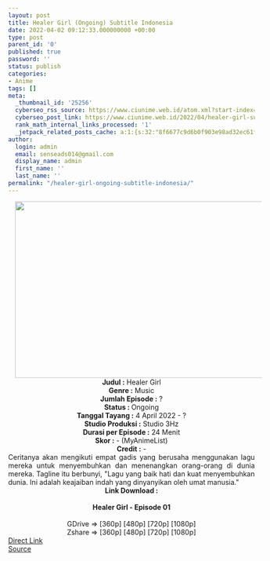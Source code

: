 ```yaml
---
layout: post
title: Healer Girl (Ongoing) Subtitle Indonesia
date: 2022-04-02 09:12:33.000000000 +00:00
type: post
parent_id: '0'
published: true
password: ''
status: publish
categories:
- Anime
tags: []
meta:
  _thumbnail_id: '25256'
  cyberseo_rss_source: https://www.ciunime.web.id/atom.xml?start-index=1
  cyberseo_post_link: https://www.ciunime.web.id/2022/04/healer-girl-subtitle-indonesia.html
  rank_math_internal_links_processed: '1'
  _jetpack_related_posts_cache: a:1:{s:32:"8f6677c9d6b0f903e98ad32ec61f8deb";a:2:{s:7:"expires";i:1652964390;s:7:"payload";a:3:{i:0;a:1:{s:2:"id";i:25713;}i:1;a:1:{s:2:"id";i:25953;}i:2;a:1:{s:2:"id";i:25317;}}}}
author:
  login: admin
  email: senseads014@gmail.com
  display_name: admin
  first_name: ''
  last_name: ''
permalink: "/healer-girl-ongoing-subtitle-indonesia/"
---
```

<div class="separator" style="clear: both; text-align: center;"><a href="https://blogger.googleusercontent.com/img/b/R29vZ2xl/AVvXsEjfcXrisJiW9OtVGCAZrkfZLYZl2KVbvOXyFcYXEUqAK0OHD6jzCg1JqLch_kXtoh_P55iG4Pqn9zJqLZTDUznvAqFTLohRzhz5oZTPSitwSIibm_TMEqG78JihjLXKMie-pJBxnwvoxscSUfXQebXPqVEiJY82PKN4k2fZCC0UEJGdy3neSzVFG3oS/s1280/Healer%20Girl.jpg" imageanchor="1" style="margin-left: 1em; margin-right: 1em;"><img border="0" data-original-height="720" data-original-width="1280" height="360" src="{{ site.baseurl }}/assets/2022/04/Healer%20Girl.jpg" width="640" /></a></div>
<div class="separator" style="clear: both; text-align: center;"></div>
<div style="text-align: center;"><b>Judul</b><b><b> </b>:</b> Healer Girl</div>
<div style="text-align: center;"><b><b>Genre :</b></b> Music</div>
<div style="text-align: center;"><b>Jumlah Episode :</b> ?<br /><b>Status :&nbsp;</b>Ongoing<br /><b>Tanggal Tayang :</b> 4 April&nbsp;2022 - ?<br /><b>Studio Produksi :</b>&nbsp;Studio 3Hz<br /><b>Durasi per Episode :</b> 24 Menit</div>
<div style="text-align: center;"><b>Skor :</b> - (MyAnimeList)</div>
<div style="text-align: center;"><b>Credit :</b>&nbsp;-</div>
<div style="text-align: center;"></div>
<div style="text-align: justify;">Ceritanya akan mengikuti empat gadis yang berusaha menggunakan lagu mereka untuk menyembuhkan dan menenangkan orang-orang di dunia mereka. Tagline itu berbunyi, "Lagu yang baik hati dan kuat menyembuhkan dunia. Ini adalah keajaiban indah yang dinyanyikan oleh umat manusia."</div>
<div style="text-align: justify;"></div>
<div style="text-align: justify;"></div>
<div style="text-align: center;">
<div style="text-align: center;">
<div style="text-align: left;">
<div style="text-align: center;"><b>Link Download :</b></div>
<div style="text-align: center;"><b><br /></b></div>
<div style="text-align: center;"><span style="text-align: left;"><b>Healer Girl&nbsp;</b></span><b>- Episode 01</b></div>
<div style="text-align: center;"><b><br /></b></div>
<div style="text-align: center;">GDrive =&gt; [360p] [480p] [720p] [1080p]</div>
<div style="text-align: center;">Zshare =&gt; [360p] [480p] [720p] [1080p]</div>
</div>
</div>
</div>
<link rel="stylesheet" href="https://cdnjs.cloudflare.com/ajax/libs/font-awesome/4.7.0/css/font-awesome.min.css" />
<div class="divbtn"> <a href="https://handymansurrender.com/fihup8buzv?key=94550f7ce39444073321dde3b8782f97" class="btn"><i class="fa fa-download"></i> Direct Link</a> <br /><a href="https://www.ciunime.web.id/2022/04/healer-girl-subtitle-indonesia.html">Source</a> </div>
